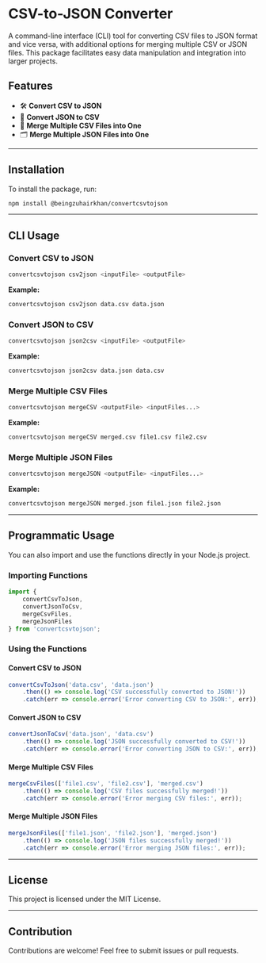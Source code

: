 
# CSV-to-JSON Converter

A command-line interface (CLI) tool for converting CSV files to JSON format and vice versa, with additional options for merging multiple CSV or JSON files. This package facilitates easy data manipulation and integration into larger projects.

## Features

- 🛠 **Convert CSV to JSON**
- 🔄 **Convert JSON to CSV**
- 📂 **Merge Multiple CSV Files into One**
- 🗂 **Merge Multiple JSON Files into One**

---

## Installation

To install the package, run:

```bash
npm install @beingzuhairkhan/convertcsvtojson
```

---

## CLI Usage

### Convert CSV to JSON
```bash
convertcsvtojson csv2json <inputFile> <outputFile>
```

**Example:**
```bash
convertcsvtojson csv2json data.csv data.json
```

### Convert JSON to CSV
```bash
convertcsvtojson json2csv <inputFile> <outputFile>
```

**Example:**
```bash
convertcsvtojson json2csv data.json data.csv
```

### Merge Multiple CSV Files
```bash
convertcsvtojson mergeCSV <outputFile> <inputFiles...>
```

**Example:**
```bash
convertcsvtojson mergeCSV merged.csv file1.csv file2.csv
```

### Merge Multiple JSON Files
```bash
convertcsvtojson mergeJSON <outputFile> <inputFiles...>
```

**Example:**
```bash
convertcsvtojson mergeJSON merged.json file1.json file2.json
```

---

## Programmatic Usage

You can also import and use the functions directly in your Node.js project.

### Importing Functions

```javascript
import {
    convertCsvToJson,
    convertJsonToCsv,
    mergeCsvFiles,
    mergeJsonFiles
} from 'convertcsvtojson';
```

### Using the Functions

#### Convert CSV to JSON
```javascript
convertCsvToJson('data.csv', 'data.json')
    .then(() => console.log('CSV successfully converted to JSON!'))
    .catch(err => console.error('Error converting CSV to JSON:', err));
```

#### Convert JSON to CSV
```javascript
convertJsonToCsv('data.json', 'data.csv')
    .then(() => console.log('JSON successfully converted to CSV!'))
    .catch(err => console.error('Error converting JSON to CSV:', err));
```

#### Merge Multiple CSV Files
```javascript
mergeCsvFiles(['file1.csv', 'file2.csv'], 'merged.csv')
    .then(() => console.log('CSV files successfully merged!'))
    .catch(err => console.error('Error merging CSV files:', err));
```

#### Merge Multiple JSON Files
```javascript
mergeJsonFiles(['file1.json', 'file2.json'], 'merged.json')
    .then(() => console.log('JSON files successfully merged!'))
    .catch(err => console.error('Error merging JSON files:', err));
```

---

## License

This project is licensed under the MIT License.

--- 

## Contribution

Contributions are welcome! Feel free to submit issues or pull requests.

